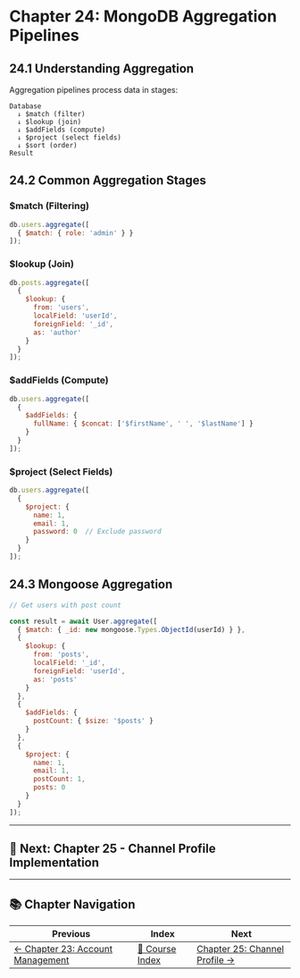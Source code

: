 # Chapter 24: MongoDB Aggregation Pipelines

## 24.1 Understanding Aggregation

Aggregation pipelines process data in stages:

```
Database
  ↓ $match (filter)
  ↓ $lookup (join)
  ↓ $addFields (compute)
  ↓ $project (select fields)
  ↓ $sort (order)
Result
```

## 24.2 Common Aggregation Stages

### $match (Filtering)
```javascript
db.users.aggregate([
  { $match: { role: 'admin' } }
]);
```

### $lookup (Join)
```javascript
db.posts.aggregate([
  {
    $lookup: {
      from: 'users',
      localField: 'userId',
      foreignField: '_id',
      as: 'author'
    }
  }
]);
```

### $addFields (Compute)
```javascript
db.users.aggregate([
  {
    $addFields: {
      fullName: { $concat: ['$firstName', ' ', '$lastName'] }
    }
  }
]);
```

### $project (Select Fields)
```javascript
db.users.aggregate([
  {
    $project: {
      name: 1,
      email: 1,
      password: 0  // Exclude password
    }
  }
]);
```

## 24.3 Mongoose Aggregation

```javascript
// Get users with post count

const result = await User.aggregate([
  { $match: { _id: new mongoose.Types.ObjectId(userId) } },
  {
    $lookup: {
      from: 'posts',
      localField: '_id',
      foreignField: 'userId',
      as: 'posts'
    }
  },
  {
    $addFields: {
      postCount: { $size: '$posts' }
    }
  },
  {
    $project: {
      name: 1,
      email: 1,
      postCount: 1,
      posts: 0
    }
  }
]);
```

---

## 🎯 Next: Chapter 25 - Channel Profile Implementation

---

## 📚 Chapter Navigation

| Previous | Index | Next |
|----------|-------|------|
| [← Chapter 23: Account Management](./23_ACCOUNT_MANAGEMENT.md) | [📖 Course Index](../README.md) | [Chapter 25: Channel Profile →](./25_CHANNEL_PROFILE.md) |
